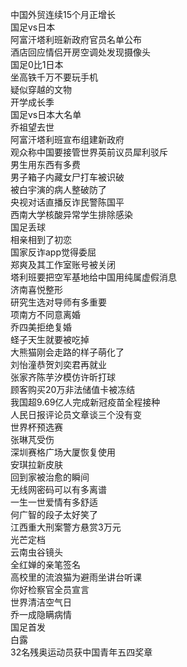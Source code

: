 中国外贸连续15个月正增长  
国足vs日本  
阿富汗塔利班新政府官员名单公布  
酒店回应情侣开房空调处发现摄像头  
国足0比1日本  
坐高铁千万不要玩手机  
疑似穿越的文物  
开学成长季  
国足vs日本大名单  
乔祖望去世  
阿富汗塔利班宣布组建新政府  
观众称中国要接管世界英前议员犀利驳斥  
男生用东西有多费  
男子箱子内藏女尸打车被识破  
被白宇演的病人整破防了  
央视对话直播反诈民警陈国平  
西南大学核酸异常学生排除感染  
国足丢球  
相亲相到了初恋  
国家反诈app觉得委屈  
郑爽及其工作室账号被关闭  
塔利班要把空军基地给中国用纯属虚假消息  
济南喜悦整形  
研究生选对导师有多重要  
项南方不同意离婚  
乔四美拒绝复婚  
蛏子天生就要被吃掉  
大熊猫刚会走路的样子萌化了  
刘怡潼恭贺刘奕君再就业  
张家齐陈芋汐模仿许昕打球  
顾客购买20万非法储值卡被冻结  
我国超9.69亿人完成新冠疫苗全程接种  
人民日报评论员文章谈三个没有变  
世界杯预选赛  
张琳芃受伤  
深圳赛格广场大厦恢复使用  
安琪拉新皮肤  
回到家被治愈的瞬间  
无线网密码可以有多离谱  
一生一世爱情有多舒适  
何广智的段子太好笑了  
江西重大刑案警方悬赏3万元  
光芒定档  
云南虫谷镜头  
全红婵的亲笔签名  
高校里的流浪猫为避雨坐讲台听课  
你好检察官全员宣言  
世界清洁空气日  
乔一成隐瞒病情  
国足首发  
白露  
32名残奥运动员获中国青年五四奖章  
